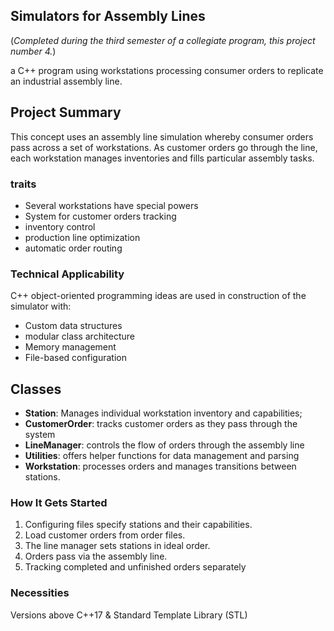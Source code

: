 ## Simulators for Assembly Lines
 (*Completed during the third semester of a collegiate program, this project number 4.*)
 
 a C++ program using workstations processing consumer orders to replicate an industrial assembly line.

 ## Project Summary

 This concept uses an assembly line simulation whereby consumer orders pass across a set of workstations.  As customer orders go through the line, each workstation manages inventories and fills particular assembly tasks.

 ### traits

- Several workstations have special powers
- System for customer orders tracking
- inventory control
- production line optimization
- automatic order routing

 ### Technical Applicability

 C++ object-oriented programming ideas are used in construction of the simulator with:

- Custom data structures
- modular class architecture
- Memory management
- File-based configuration

 ## Classes

- **Station**: Manages individual workstation inventory and capabilities;
- **CustomerOrder**: tracks customer orders as they pass through the system
- **LineManager**: controls the flow of orders through the assembly line
- **Utilities**: offers helper functions for data management and parsing
- **Workstation**: processes orders and manages transitions between stations.

 ### How It Gets Started

 1. Configuring files specify stations and their capabilities.
 2. Load customer orders from order files.
 3. The line manager sets stations in ideal order.
 4. Orders pass via the assembly line.
 5. Tracking completed and unfinished orders separately

 ### Necessities

 Versions above C++17 & Standard Template Library (STL)
